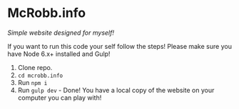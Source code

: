 # McRobb.info

*Simple website designed for myself!*

If you want to run this code your self follow the steps! Please make sure you have Node 6.x+ installed and Gulp!

1. Clone repo.
2. `cd mcrobb.info`
3. Run `npm i`
4. Run `gulp dev` - Done! You have a local copy of the website on your computer you can play with!
